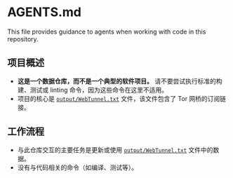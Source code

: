 # AGENTS.md

This file provides guidance to agents when working with code in this repository.

## 项目概述

- **这是一个数据仓库，而不是一个典型的软件项目。** 请不要尝试执行标准的构建、测试或 linting 命令，因为这些命令在这里不适用。
- 项目的核心是 [`output/WebTunnel.txt`](output/WebTunnel.txt:1) 文件，该文件包含了 Tor 网桥的订阅链接。

## 工作流程

- 与此仓库交互的主要任务是更新或使用 [`output/WebTunnel.txt`](output/WebTunnel.txt:1) 文件中的数据。
- 没有与代码相关的命令（如编译、测试等）。